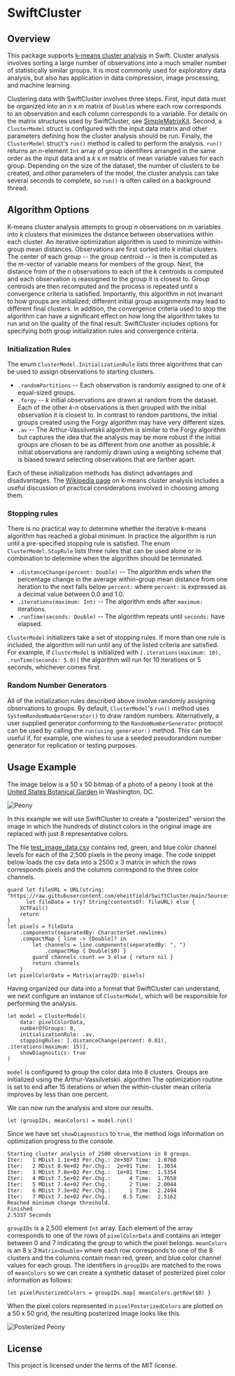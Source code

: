# SwiftCluster

## Overview

This package supports [k-means cluster analysis](https://en.wikipedia.org/wiki/K-means_clustering) in Swift. Cluster analysis involves sorting a large number of observations into a much smaller number of statistically similar groups.  It is most commonly used for exploratory data analysis, but also has application in data compression, image processing, and machine learning.

Clustering data with SwiftCluster involves three steps. First, input data must be organized into  an *n* x *m* matrix of `Double`s where each row corresponds to an observation and each column corresponds to a variable.  For details on the matrix structures used by SwiftCluster, see [SimpleMatrixKit](https://github.com/eheitfield/SimpleMatrixKit.git).   Second, a `ClusterModel` struct is configured with the input data matrix and other parameters defining how the cluster analysis should be run.  Finally, the `ClusterModel` struct's `run()` method is called to perform the analysis.  `run()` returns an *n*-element `Int` array of group identifiers arranged in the same order as the input data and a *k* x *m* matrix of mean variable values for each group. Depending on the size of the dataset, the number of clusters to be created, and other parameters of the model, the cluster analysis can take several seconds to complete, so `run()` is often called on a background thread.

## Algorithm Options

K-means cluster analysis attempts to group *n* observations on *m* variables into *k* clusters that minimizes the distance between observations within each cluster. An iterative optimization algorithm is used to minimize within-group mean distances.  Observations are first sorted into *k* initial clusters.  The center of each group -- the group centroid -- is then is computed as the *m*-vector of variable means for members of the group.  Next, the distance from of the *n* observations to each of the *k* centroids is computed and each observation is reassigned to the group it is closest to.  Group centroids are then recomputed and the process is repeated until a convergence criteria is satisfied.  Importantly, this algorithm in not invariant to how groups are initialized; different initial group assignments may lead to different final clusters. In addition, the convergence criteria used to stop the algorithm can have a significant effect on how long the algorithm takes to run and on the quality of the final result. SwiftCluster includes options for specifying both group initialization rules and convergence criteria.  

### Initialization Rules

The enum `ClusterModel.InitializationRule` lists three algorithms that can be used to assign observations to starting clusters.
*   `.randomPartitions` -- Each observation is randomly assigned to one of *k* equal-sized groups.
*   `.forgy` -- *k* initial observations are drawn at random from the dataset. Each of the other *k-n* observations is then grouped with the initial observation it is closest to. In contrast to random partitions, the initial groups created using the Forgy algorithm may have very different sizes.
*   `.av` -- The Arthur-Vassilvetskii algorithm is similar to the Forgy algorithm but captures the idea that the analysis may be more robust if the initial groups are chosen to be as different from one another as possible.  *k* initial observations are randomly drawn using a weighting scheme that is biased toward selecting observations that are farther apart.

Each of these initialization methods has distinct advantages and disadvantages. The [Wikipedia page](https://en.wikipedia.org/wiki/K-means_clustering) on k-means cluster analysis includes a useful discussion of practical considerations involved in choosing among them.

### Stopping rules

There is no practical way to determine whether the iterative k-means algorithm has reached a global minimum. In practice the algorithm is run until a pre-specified stopping rule is satisfied. The enum `ClusterModel.StopRule` lists three rules that can be used alone or in combination to determine when the algorithm should be terminated.
*   `.distanceChange(percent: Double)` -- The algorithm ends when the percentage change in the average within-group mean distance from one iteration to the next  falls below `percent:` where `percent:` is expressed as a decimal value between 0.0 and 1.0.
*   `.iterations(maximum: Int)` -- The algorithm ends after `maximum:` iterations.
*   `.runTime(seconds: Double)` -- The algorithm repeats until `seconds:` have elapsed.

`ClusterModel` initializers take a set of stopping rules. If more than one rule is included, the algorithm will run until any of the listed criteria are satisfied. For example, if `ClusterModel` is initialized with `[.iterations(maximum: 10), .runTime(seconds: 5.0)]` the algorithm will run for 10 iterations or 5 seconds, whichever comes first.

### Random Number Generators

All of the initialization rules described above involve randomly assigning observations to groups.  By default, `ClusterModel`'s `run()` method uses `SystemRandomNumberGenerator()` to draw random numbers.  Alternatively, a user supplied generator conforming to the `RandomNumberGenerator` protocol can be used by calling the `run(using generator:)` method.  This can be useful if, for example, one wishes to use a seeded pseudorandom number generator for replication or testing purposes. 

## Usage Example

The image below is a 50 x 50 bitmap of a photo of a peony I took at the [United States Botanical Garden](https://www.usbg.gov) in Washington, DC.  

![Peony](https://github.com/eheitfield/SwiftCluster/blob/main/Sources/Docs/peony.jpeg)

In this example we will use SwiftCluster to create a "posterized" version the image in which the hundreds of distinct colors in the original image are replaced with just 8 representative colors.

The file [test_image_data.csv](https://github.com/eheitfield/SwiftCluster/blob/main/Sources/Docs/test_image_data.csv) contains red, green, and blue color channel levels for each of the 2,500 pixels in the peony image.  The code snippet below loads the csv data into a 2500 x 3 matrix in which the rows corresponds pixels and the columns correspond to the three color channels.
```
guard let fileURL = URL(string: "https://raw.githubusercontent.com/eheitfield/SwiftCluster/main/Sources/Docs/test_image_data.csv"),
      let fileData = try? String(contentsOf: fileURL) else {
    XCTFail()
    return
}
let pixels = fileData
    .components(separatedBy: CharacterSet.newlines)
    .compactMap { line -> [Double]? in
        let channels = line.components(separatedBy: ", ")
            .compactMap { Double($0) }
        guard channels.count == 3 else { return nil }
        return channels
    }
let pixelColorData = Matrix(array2D: pixels)
```
Having organized our data into a format that SwiftCluster can understand, we next configure an instance of `ClusterModel`, which will be responsible for performing the analysis.
```
let model = ClusterModel(
    data: pixelColorData,
    numberOfGroups: 8,
    initializationRule: .av,
    stoppingRules: [.distanceChange(percent: 0.01), .iterations(maximum: 15)],
    showDiagnostics: true
)
```
`model` is configured to group the color data into 8 clusters.  Groups are initialized using the Arthur-Vassilvetskii. algorithm  The optimization routine is set to end after 15 iterations or when the within-cluster mean criteria improves by less than one percent.

We can now run the analysis and store our results.
```
let (groupIDs, meanColors) = model.run()
```
Since we have set `showDiagnostics` to `true`, the method logs information on optimization progress to the console.
```
Starting cluster analysis of 2500 observations in 8 groups.
Iter:   1 MDist 1.1e+03 Per.Chg.: 2e+307 Time:  1.0768
Iter:   2 MDist 8.9e+02 Per.Chg.:  2e+01 Time:  1.3034
Iter:   3 MDist 7.8e+02 Per.Chg.:  1e+01 Time:  1.5354
Iter:   4 MDist 7.5e+02 Per.Chg.:      4 Time:  1.7658
Iter:   5 MDist 7.4e+02 Per.Chg.:      2 Time:  2.0044
Iter:   6 MDist 7.3e+02 Per.Chg.:      1 Time:  2.2494
Iter:   7 MDist 7.3e+02 Per.Chg.:    0.5 Time:  2.5162
Reached minimum change threshold.
Finished
2.5337 Seconds
```

`groupIDs` is a 2,500 element `Int` array.  Each element of the array corresponds to one of the rows of `pixelColorData` and contains an integer between 0 and 7 indicating the group to which the pixel belongs.  `meanColors` is an 8 x 3 `Matrix<Double>` where each row corresponds to one of the 8 clusters and the columns contain mean red, green, and blue color channel values for each group.  The identifiers in `groupIDs` are matched to the rows of `meanColors` so we can create a synthetic dataset of posterized pixel color information as follows:
```
let pixelPosterizedColors = groupIDs.map{ meanColors.getRow($0) }
```
When the pixel colors represented in `pixelPosterizedColors` are plotted on a 50 x 50 grid, the resulting posterized image looks like this.

![Posterized Peony](https://github.com/eheitfield/SwiftCluster/blob/main/Sources/Docs/peony_8_colors.jpeg)

## License

This project is licensed under the terms of the MIT license.

